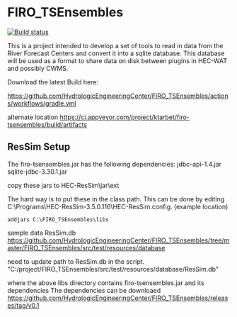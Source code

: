 # FIRO_TSEnsembles

[![Build status](https://ci.appveyor.com/api/projects/status/kbb4m4pn5pe7bo37?svg=true)](https://ci.appveyor.com/project/ktarbet/firo-tsensembles)

This is a project intended to develop a set of tools to read in data from the River Forecast Centers and convert it into a sqlite database. This database will be used as a format to share data on disk between plugins in HEC-WAT and possibly CWMS.


Download the latest Build here: 

https://github.com/HydrologicEngineeringCenter/FIRO_TSEnsembles/actions/workflows/gradle.yml

alternate location
https://ci.appveyor.com/project/ktarbet/firo-tsensembles/build/artifacts


## ResSim Setup

The firo-tsensembles.jar has the following dependencies:
jdbc-api-1.4.jar
sqlite-jdbc-3.30.1.jar

copy these jars to  HEC-ResSim\jar\ext


The hard way is to put these in the class path.  This can be done by editing C:\Programs\HEC-ResSim-3.5.0.116\HEC-ResSim.config.
(example location)
```
addjars C:\FIRO_TSEnsembles\libs

```

sample data ResSim.db 
https://github.com/HydrologicEngineeringCenter/FIRO_TSEnsembles/tree/master/FIRO_TSEnsembles/src/test/resources/database


need to update path to ResSim.db in the script.
"C:/project/FIRO_TSEnsembles/src/test/resources/database/ResSim.db"

where the above libs directory contains firo-tsensembles.jar  and its dependencies
The dependencies can be downloaed 
https://github.com/HydrologicEngineeringCenter/FIRO_TSEnsembles/releases/tag/v0.1
